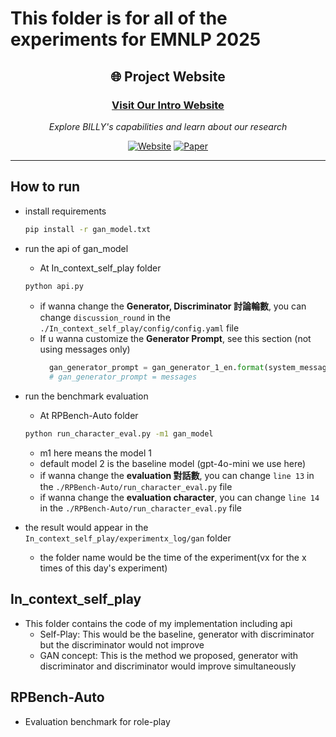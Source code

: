 # This folder is for all of the experiments for EMNLP 2025

<div align="center">

## 🌐 Project Website

### [**Visit Our Intro Website**](https://bai1026.github.io/LLM_Persona/)

_Explore BILLY's capabilities and learn about our research_

[![Website](https://img.shields.io/badge/Website-Intro_Page-blue?style=for-the-badge&logo=github-pages)](https://bai1026.github.io/LLM_Persona/)
[![Paper](https://img.shields.io/badge/Paper-Arxiv-red?style=for-the-badge&logo=arxiv)](https://arxiv.org/abs/2510.10157)

</div>

---

## How to run

- install requirements

  ```bash
  pip install -r gan_model.txt
  ```

- run the api of gan_model

  - At In_context_self_play folder

  ```bash
  python api.py
  ```

  - if wanna change the **Generator, Discriminator 討論輪數**, you can change `discussion_round` in the `./In_context_self_play/config/config.yaml` file
  - If u wanna customize the **Generator Prompt**, see this section (not using messages only)
    ```python
      gan_generator_prompt = gan_generator_1_en.format(system_message=system_message, conversation_list=conversation_list, last_user_message=last_user_message, discriminator_advice=discriminator_advice)
      # gan_generator_prompt = messages
    ```

- run the benchmark evaluation

  - At RPBench-Auto folder

  ```bash
  python run_character_eval.py -m1 gan_model
  ```

  - m1 here means the model 1
  - default model 2 is the baseline model (gpt-4o-mini we use here)
  - if wanna change the **evaluation 對話數**, you can change `line 13` in the `./RPBench-Auto/run_character_eval.py` file
  - if wanna change the **evaluation character**, you can change `line 14` in the `./RPBench-Auto/run_character_eval.py` file

- the result would appear in the `In_context_self_play/experimentx_log/gan` folder
  - the folder name would be the time of the experiment(vx for the x times of this day's experiment)

## In_context_self_play

- This folder contains the code of my implementation including api
  - Self-Play: This would be the baseline, generator with discriminator but the discriminator would not improve
  - GAN concept: This is the method we proposed, generator with discriminator and discriminator would improve simultaneously

## RPBench-Auto

- Evaluation benchmark for role-play
